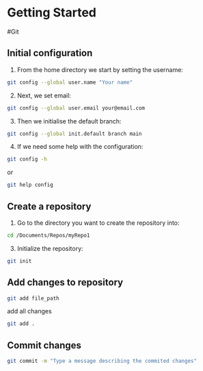 # Getting Started
#Git 

## Initial configuration

1. From the home directory we start by setting the username:
```bash
git config --global user.name "Your name"
```

2. Next, we set email:
```bash
git config --global user.email your@email.com
```

3. Then we initialise the default branch:
```bash
git config --global init.default branch main
```

4. If we need some help with the configuration:
```bash
git config -h
```
or
```bash
git help config
```

## Create a repository
1. Go to the directory you want to create the repository into:
```bash
cd /Documents/Repos/myRepo1
```

3. Initialize the repository:
```bash
git init 
```

## Add changes to repository

```bash
git add file_path
```
add all changes
```bash
git add .
```

## Commit changes
```bash
git commit -m "Type a message describing the commited changes"
```

